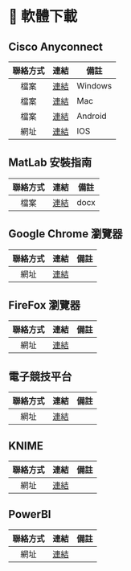 # 📱 軟體下載

## Cisco Anyconnect
| 聯絡方式 | 連結 | 備註 |
| :---: | :---: | --- |
| 檔案 | [連結](https://cdn.jsdelivr.net/gh/PhoenixTechProject/HandbookPicBed/software/acWin.exe) | Windows |
| 檔案 | [連結](https://cdn.jsdelivr.net/gh/PhoenixTechProject/HandbookPicBed/software/acMac.pkg) | Mac |
| 檔案 | [連結](https://cdn.jsdelivr.net/gh/PhoenixTechProject/HandbookPicBed/software/acAndroid.apk) | Android |
| 網址 | [連結](https://apps.apple.com/cn/app/cisco-secure-client/id1135064690) | IOS |

## MatLab 安裝指南
| 聯絡方式 | 連結 | 備註 |
| :---: | :---: | --- |
| 檔案 | [連結](https://github.com/PhoenixTechProject/HandbookPicBed/raw/refs/heads/main/word/matlabintro.docx) | docx |

## Google Chrome 瀏覽器
| 聯絡方式 | 連結 | 備註 |
| :---: | :---: | --- |
| 網址 | [連結](https://www.google.cn/chrome/) | |

## FireFox 瀏覽器
| 聯絡方式 | 連結 | 備註 |
| :---: | :---: | --- |
| 網址 | [連結](https://www.firefox.com/en-US/?redirect_source=mozilla-org&utm_campaign=SET_DEFAULT_BROWSER) | |

## 電子競技平台
| 聯絡方式 | 連結 | 備註 |
| :---: | :---: | --- |
| 網址 | [連結](https://store.steampowered.com/about/) | |

## KNIME
| 聯絡方式 | 連結 | 備註 |
| :---: | :---: | --- |
| 網址 | [連結](https://www.knime.com/downloads) | |

## PowerBI
| 聯絡方式 | 連結 | 備註 |
| :---: | :---: | --- |
| 網址 | [連結](https://www.microsoft.com/zh-tw/power-platform/products/power-bi/) | |
